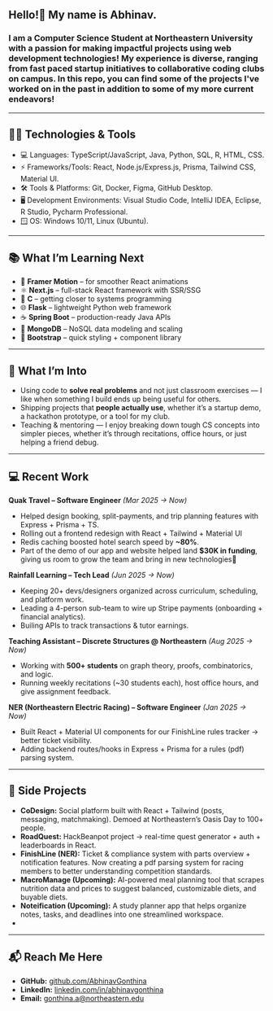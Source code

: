 ## Hello!👋 My name is Abhinav.

### I am a Computer Science Student at Northeastern University with a passion for making impactful projects using web development technologies! My experience is diverse, ranging from fast paced startup initiatives to collaborative coding clubs on campus. In this repo, you can find some of the projects I've worked on in the past in addition to some of my more current endeavors!

---

## 🧑‍💻 Technologies & Tools
* 💻 Languages: TypeScript/JavaScript, Java, Python, SQL, R, HTML, CSS.
* ⚡ Frameworks/Tools: React, Node.js/Express.js, Prisma, Tailwind CSS, Material UI.
* 🛠️ Tools & Platforms: Git, Docker, Figma, GitHub Desktop.
* 🖥️ Development Environments: Visual Studio Code, IntelliJ IDEA, Eclipse, R Studio, Pycharm Professional.
* 🪟 OS: Windows 10/11, Linux (Ubuntu).

---

## 📚 What I’m Learning Next  
- 🎨 **Framer Motion** – for smoother React animations  
- ⚛️ **Next.js** – full-stack React framework with SSR/SSG  
- 🔣 **C** – getting closer to systems programming  
- 🌐 **Flask** – lightweight Python web framework  
- ☕ **Spring Boot** – production-ready Java APIs  
- 🍃 **MongoDB** – NoSQL data modeling and scaling  
- 🎀 **Bootstrap** – quick styling + component library

---

## 🌱 What I’m Into  
- Using code to **solve real problems** and not just classroom exercises — I like when something I build ends up being useful for others.  
- Shipping projects that **people actually use**, whether it’s a startup demo, a hackathon prototype, or a tool for my club.  
- Teaching & mentoring — I enjoy breaking down tough CS concepts into simpler pieces, whether it’s through recitations, office hours, or just helping a friend debug.

---

## 💻 Recent Work  

**Quak Travel – Software Engineer** *(Mar 2025 → Now)*  
- Helped design booking, split-payments, and trip planning features with Express + Prisma + TS.  
- Rolling out a frontend redesign with React + Tailwind + Material UI
- Redis caching boosted hotel search speed by **~80%**.  
- Part of the demo of our app and website helped land **$30K in funding**, giving us room to grow the team and bring in new technologies🙌  

**Rainfall Learning – Tech Lead** *(Jun 2025 → Now)*  
- Keeping 20+ devs/designers organized across curriculum, scheduling, and platform work.  
- Leading a 4-person sub-team to wire up Stripe payments (onboarding + financial analytics).  
- Builing APIs to track transactions & tutor earnings.  

**Teaching Assistant – Discrete Structures @ Northeastern** *(Aug 2025 → Now)*  
- Working with **500+ students** on graph theory, proofs, combinatorics, and logic.  
- Running weekly recitations (~30 students each), host office hours, and give assignment feedback.  

**NER (Northeastern Electric Racing) – Software Engineer** *(Jan 2025 → Now)*  
- Built React + Material UI components for our FinishLine rules tracker → better ticket visibility.  
- Adding backend routes/hooks in Express + Prisma for a rules (pdf) parsing system.

---

## 🚀 Side Projects  
- **CoDesign:** Social platform built with React + Tailwind (posts, messaging, matchmaking). Demoed at Northeastern’s Oasis Day to 100+ people.  
- **RoadQuest:** HackBeanpot project → real-time quest generator + auth + leaderboards in React.  
- **FinishLine (NER):** Ticket & compliance system with parts overview + notification features. Now creating a pdf parsing system for racing members to better understanding competition standards.
- **MacroManage (Upcoming):** AI-powered meal planning tool that scrapes nutrition data and prices to suggest balanced, customizable diets, and buyable diets.  
- **Noteification (Upcoming):** A study planner app that helps organize notes, tasks, and deadlines into one streamlined workspace.
- 
---

## 📬 Reach Me Here  
- **GitHub:** [github.com/AbhinavGonthina](https://github.com/AbhinavGonthina)  
- **LinkedIn:** [linkedin.com/in/abhinavgonthina](https://linkedin.com/in/abhinavgonthina)  
- **Email:** gonthina.a@northeastern.edu  
